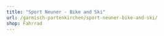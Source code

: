 ```yaml
---
title: "Sport Neuner - Bike and Ski"
url: /garmisch-partenkirchen/sport-neuner-bike-and-ski/
shop: Fahrrad
---
```

